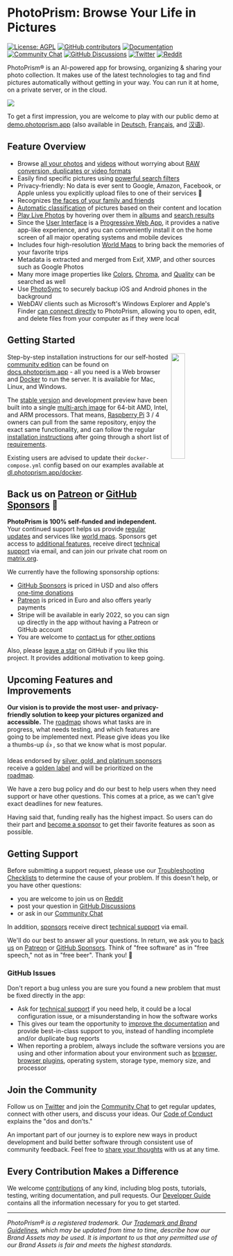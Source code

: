 PhotoPrism: Browse Your Life in Pictures
========================================

[![License: AGPL](https://img.shields.io/badge/license-AGPL-blue.svg)](https://docs.photoprism.app/license/)
[![GitHub contributors](https://img.shields.io/github/contributors/photoprism/photoprism.svg)](https://photoprism.app/team)
[![Documentation](https://img.shields.io/badge/read-the%20docs-4aa087.svg)](https://docs.photoprism.app/)
[![Community Chat](https://img.shields.io/badge/chat-on%20gitter-4aa087.svg)](https://gitter.im/browseyourlife/community)
[![GitHub Discussions](https://img.shields.io/badge/ask-%20on%20github-4d6a91.svg)](https://github.com/photoprism/photoprism/discussions)
[![Twitter](https://img.shields.io/badge/follow-@photoprism_app-00acee.svg)](https://twitter.com/photoprism_app)
[![Reddit](https://img.shields.io/badge/join-/r/photoprism-EC5800.svg)](https://www.reddit.com/r/photoprism/)

PhotoPrism® is an AI-powered app for browsing, organizing & sharing your photo collection.
It makes use of the latest technologies to tag and find pictures automatically without getting in your way.
You can run it at home, on a private server, or in the cloud.

![](https://dl.photoprism.app/img/ui/desktop-1000px.jpg)

To get a first impression, you are welcome to play with our public demo at [demo.photoprism.app](https://demo.photoprism.app/) 
(also available in [Deutsch](https://demo-de.photoprism.app/), [Français](https://demo-fr.photoprism.app/), and [汉语](https://demo-zh.photoprism.app/)).

## Feature Overview ##

* Browse [all your photos](https://docs.photoprism.app/user-guide/organize/browse/) and [videos](https://demo.photoprism.app/videos) without worrying about [RAW conversion, duplicates or video formats](https://docs.photoprism.app/user-guide/settings/library/)
* Easily find specific pictures using [powerful search filters](https://demo.photoprism.app/browse?view=cards&q=flower%20color%3Ared)
* Privacy-friendly: No data is ever sent to Google, Amazon, Facebook, or Apple unless you explicitly upload files to one of their services 🔐
* Recognizes [the faces of your family and friends](https://demo.photoprism.app/people)
* [Automatic classification](https://demo.photoprism.app/labels) of pictures based on their content and location
* [Play Live Photos](https://demo.photoprism.app/live) by hovering over them in [albums](https://demo.photoprism.app/albums) and [search results](https://demo.photoprism.app/browse?view=cards&q=type%3Alive)
* Since the [User Interface](https://demo.photoprism.app/) is a [Progressive Web App](https://developer.mozilla.org/en-US/docs/Web/Progressive_web_apps),
  it provides a native app-like experience, and you can conveniently install it on the home screen of all major operating systems and mobile devices
* Includes four high-resolution [World Maps](https://demo.photoprism.app/places) to bring back the memories of your favorite trips
* Metadata is extracted and merged from Exif, XMP, and other sources such as Google Photos
* Many more image properties like [Colors](https://demo.photoprism.app/browse?view=cards&q=color:red), [Chroma](https://demo.photoprism.app/browse?view=cards&q=mono%3Atrue), and [Quality](https://demo.photoprism.app/review) can be searched as well
* Use [PhotoSync](https://www.photosync-app.com/) to securely backup iOS and Android phones in the background
* WebDAV clients such as Microsoft's Windows Explorer and Apple's Finder [can connect directly](https://docs.photoprism.app/user-guide/sync/webdav/) to PhotoPrism, allowing you to open, edit, and delete files from your computer as if they were local

## Getting Started ##
<img align="right" width="25%" src="https://photoprism.app/user/pages/01.home/03._screenshots/iphone-maps-hybrid-540px.png">

Step-by-step installation instructions for our self-hosted [community edition](https://photoprism.app/get) can be found 
on [docs.photoprism.app](https://docs.photoprism.app/getting-started/) -
all you need is a Web browser and [Docker](https://docs.docker.com/get-docker/) to run the server. 
It is available for Mac, Linux, and Windows.

The [stable version](https://docs.photoprism.app/release-notes/) and development 
preview have been built into a single [multi-arch image](https://hub.docker.com/r/photoprism/photoprism) for 64-bit AMD, Intel,
and ARM processors. That means, [Raspberry Pi](https://docs.photoprism.app/getting-started/raspberry-pi/) 3 / 4 owners can pull 
from the same repository, enjoy the exact same functionality, and can follow the regular 
[installation instructions](https://docs.photoprism.app/getting-started/docker-compose/) 
after going through a short list of [requirements](https://docs.photoprism.app/getting-started/raspberry-pi/).

Existing users are advised to update their `docker-compose.yml` config based on our examples
available at [dl.photoprism.app/docker](https://dl.photoprism.app/docker/).

## Back us on [Patreon](https://www.patreon.com/photoprism) or [GitHub Sponsors](https://github.com/sponsors/photoprism) 💎 ##

**PhotoPrism is 100% self-funded and independent.** Your continued support helps us provide [regular updates](https://docs.photoprism.app/release-notes/)
and services like [world maps](https://demo.photoprism.app/places).
Sponsors get access to [additional features](https://github.com/photoprism/photoprism/issues?q=label%3Asponsor-feature),
receive direct [technical support](https://photoprism.app/contact) via email, and can join our private chat room 
on [matrix.org](https://matrix.org/).

We currently have the following sponsorship options:

- [GitHub Sponsors](https://github.com/sponsors/photoprism) is priced in USD and also offers [one-time donations](https://github.com/sponsors/photoprism?frequency=one-time)
- [Patreon](https://www.patreon.com/photoprism) is priced in Euro and also offers yearly payments
- Stripe will be available in early 2022, so you can sign up directly in the app without having a Patreon or GitHub account
- You are welcome to [contact us](https://photoprism.app/contact) for [other options](SPONSORS.md#crypto-wallets)

Also, please [leave a star](https://github.com/photoprism/photoprism/stargazers) on GitHub if you like this project.
It provides additional motivation to keep going.

## Upcoming Features and Improvements ##

**Our vision is to provide the most user- and privacy-friendly solution to keep your pictures organized and accessible.**
The [roadmap](https://github.com/photoprism/photoprism/projects/5) shows what tasks are in progress,
what needs testing, and which features are going to be implemented next.
Please give ideas you like a thumbs-up 👍  , so that we know what is most popular.

Ideas endorsed by [silver, gold, and platinum sponsors](SPONSORS.md) receive a [golden label](https://github.com/photoprism/photoprism/issues?q=is%3Aissue+is%3Aopen+label%3Asponsor)
and will be prioritized on the [roadmap](https://github.com/photoprism/photoprism/projects/5).

We have a zero bug policy and do our best to help users when they need support or have other questions.
This comes at a price, as we can't give exact deadlines for new features.

Having said that, funding really has the highest impact. So users can do their part and
[become a sponsor](https://docs.photoprism.app/funding/) to get their favorite features as soon as possible.

## Getting Support ##

Before submitting a support request, please use our [Troubleshooting Checklists](https://docs.photoprism.app/getting-started/troubleshooting/)
to determine the cause of your problem. If this doesn't help, or you have other questions:

- you are welcome to join us on [Reddit](https://www.reddit.com/r/photoprism/)
- post your question in [GitHub Discussions](https://github.com/photoprism/photoprism/discussions)
- or ask in our [Community Chat](https://gitter.im/browseyourlife/community)

In addition, [sponsors](https://github.com/photoprism/photoprism/blob/develop/SPONSORS.md) receive direct
[technical support](https://photoprism.app/contact) via email.

We'll do our best to answer all your questions. In return, we ask you to [back us](https://docs.photoprism.app/funding/) 
on [Patreon](https://www.patreon.com/photoprism) or [GitHub Sponsors](https://github.com/sponsors/photoprism).
Think of "free software" as in "free speech," not as in "free beer". Thank you! 💜

### GitHub Issues ###

Don't report a bug unless you are sure you found a new problem that must be fixed directly in the app:

- Ask for [technical support](https://photoprism.app/contact) if you need help, it could be a local configuration issue, or a misunderstanding in how the software works
- This gives our team the opportunity to [improve the documentation](https://docs.photoprism.app/getting-started/troubleshooting/) and provide best-in-class support to you, instead of handling incomplete and/or duplicate bug reports
- When reporting a problem, always include the software versions you are using and other information about your environment such as [browser, browser plugins](https://docs.photoprism.app/getting-started/troubleshooting/browsers/), operating system, storage type, memory size, and processor

## Join the Community ##

Follow us on [Twitter](https://twitter.com/photoprism_app) and join the [Community Chat](https://gitter.im/browseyourlife/community)
to get regular updates, connect with other users, and discuss your ideas.
Our [Code of Conduct](CODE_OF_CONDUCT.md) explains the "dos and don’ts."

An important part of our journey is to explore new ways in product development and build better software through consistent use of community feedback. Feel free to [share your thoughts](https://photoprism.app/contact) with us at any time.

## Every Contribution Makes a Difference ##

We welcome [contributions](CONTRIBUTING.md) of any kind, including blog posts, tutorials, testing, writing documentation, and pull requests. Our [Developer Guide](https://docs.photoprism.app/developer-guide/) contains all the information necessary for you to get started.

----

*PhotoPrism® is a registered trademark. Our [Trademark and Brand Guidelines](https://photoprism.app/trademark), which may be updated from time to time, describe how our Brand Assets may be used. It is important to us that any permitted use of our Brand Assets is fair and meets the highest standards.*

